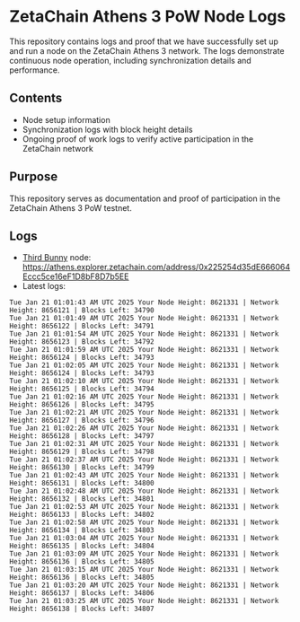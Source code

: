 # ZetaChain Athens 3 PoW Node Logs
This repository contains logs and proof that we have successfully set up and run a node on the ZetaChain Athens 3 network. The logs demonstrate continuous node operation, including synchronization details and performance.

## Contents
- Node setup information
- Synchronization logs with block height details
- Ongoing proof of work logs to verify active participation in the ZetaChain network

## Purpose
This repository serves as documentation and proof of participation in the ZetaChain Athens 3 PoW testnet.

## Logs

- [Third Bunny](https://thirdbunny.xyz/) node: https://athens.explorer.zetachain.com/address/0x225254d35dE666064Eccc5ce16eF1D8bF8D7b5EE
- Latest logs:
```
Tue Jan 21 01:01:43 AM UTC 2025 Your Node Height: 8621331 | Network Height: 8656121 | Blocks Left: 34790
Tue Jan 21 01:01:49 AM UTC 2025 Your Node Height: 8621331 | Network Height: 8656122 | Blocks Left: 34791
Tue Jan 21 01:01:54 AM UTC 2025 Your Node Height: 8621331 | Network Height: 8656123 | Blocks Left: 34792
Tue Jan 21 01:01:59 AM UTC 2025 Your Node Height: 8621331 | Network Height: 8656124 | Blocks Left: 34793
Tue Jan 21 01:02:05 AM UTC 2025 Your Node Height: 8621331 | Network Height: 8656124 | Blocks Left: 34793
Tue Jan 21 01:02:10 AM UTC 2025 Your Node Height: 8621331 | Network Height: 8656125 | Blocks Left: 34794
Tue Jan 21 01:02:16 AM UTC 2025 Your Node Height: 8621331 | Network Height: 8656126 | Blocks Left: 34795
Tue Jan 21 01:02:21 AM UTC 2025 Your Node Height: 8621331 | Network Height: 8656127 | Blocks Left: 34796
Tue Jan 21 01:02:26 AM UTC 2025 Your Node Height: 8621331 | Network Height: 8656128 | Blocks Left: 34797
Tue Jan 21 01:02:31 AM UTC 2025 Your Node Height: 8621331 | Network Height: 8656129 | Blocks Left: 34798
Tue Jan 21 01:02:37 AM UTC 2025 Your Node Height: 8621331 | Network Height: 8656130 | Blocks Left: 34799
Tue Jan 21 01:02:43 AM UTC 2025 Your Node Height: 8621331 | Network Height: 8656131 | Blocks Left: 34800
Tue Jan 21 01:02:48 AM UTC 2025 Your Node Height: 8621331 | Network Height: 8656132 | Blocks Left: 34801
Tue Jan 21 01:02:53 AM UTC 2025 Your Node Height: 8621331 | Network Height: 8656133 | Blocks Left: 34802
Tue Jan 21 01:02:58 AM UTC 2025 Your Node Height: 8621331 | Network Height: 8656134 | Blocks Left: 34803
Tue Jan 21 01:03:04 AM UTC 2025 Your Node Height: 8621331 | Network Height: 8656135 | Blocks Left: 34804
Tue Jan 21 01:03:09 AM UTC 2025 Your Node Height: 8621331 | Network Height: 8656136 | Blocks Left: 34805
Tue Jan 21 01:03:15 AM UTC 2025 Your Node Height: 8621331 | Network Height: 8656136 | Blocks Left: 34805
Tue Jan 21 01:03:20 AM UTC 2025 Your Node Height: 8621331 | Network Height: 8656137 | Blocks Left: 34806
Tue Jan 21 01:03:25 AM UTC 2025 Your Node Height: 8621331 | Network Height: 8656138 | Blocks Left: 34807
```
